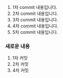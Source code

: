 1.	1차 commit 내용입니다.
2.	2차 commit 내용입니다.
3.	3차 commit 내용입니다.
4.	4차 commit 내용입니다.
5.	5차 commit 내용입니다.

### 새로운 내용

1.	1차 커밋
2.	2차 커밋
3.	4차 커밋
